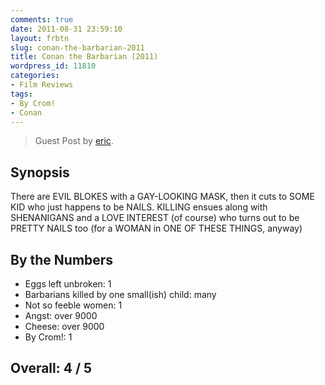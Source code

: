 ```yaml
---
comments: true
date: 2011-08-31 23:59:10
layout: frbtn
slug: conan-the-barbarian-2011
title: Conan the Barbarian (2011)
wordpress_id: 11810
categories:
- Film Reviews
tags:
- By Crom!
- Conan
---
```


> Guest Post by [eric](http://onlydreaming.net/ericthegirl).

## Synopsis

There are EVIL BLOKES with a GAY-LOOKING MASK, then it cuts to SOME KID who just happens to be NAILS. KILLING ensues along with SHENANIGANS and a LOVE INTEREST (of course) who turns out to be PRETTY NAILS too (for a WOMAN in ONE OF THESE THINGS, anyway)

## By the Numbers

  * Eggs left unbroken: 1
  * Barbarians killed by one small(ish) child: many
  * Not so feeble women: 1
  * Angst: over 9000
  * Cheese: over 9000
  * By Crom!: 1

## Overall: 4 / 5
